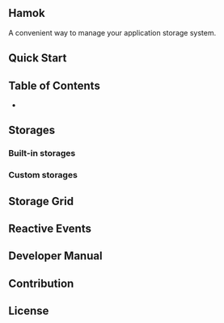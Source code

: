 Hamok
---

A convenient way to manage your application storage system. 

## Quick Start


## Table of Contents
* []()

## Storages

### Built-in storages

### Custom storages

## Storage Grid

## Reactive Events

## Developer Manual

## Contribution

## License